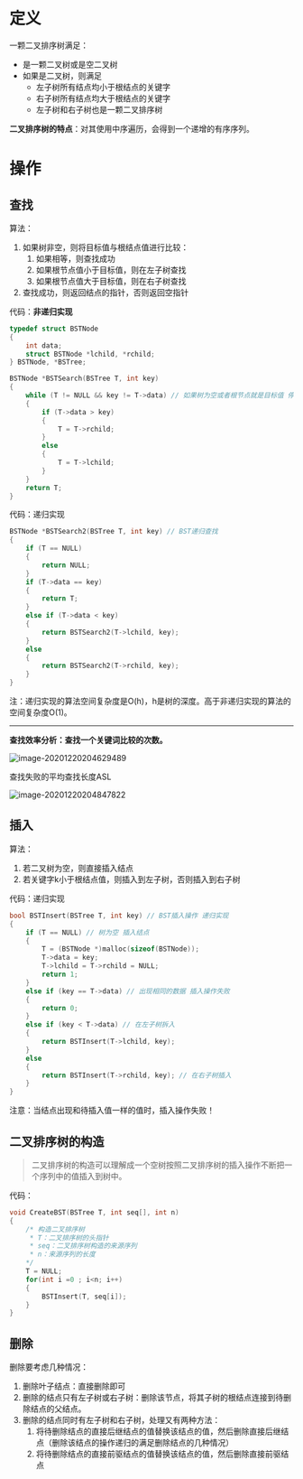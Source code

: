 # 定义

一颗二叉排序树满足：

- 是一颗二叉树或是空二叉树
- 如果是二叉树，则满足
    - 左子树所有结点均小于根结点的关键字
    - 右子树所有结点均大于根结点的关键字
    - 左子树和右子树也是一颗二叉排序树



**二叉排序树的特点**：对其使用中序遍历，会得到一个递增的有序序列。





# 操作

## 查找

算法：

1. 如果树非空，则将目标值与根结点值进行比较：
    1. 如果相等，则查找成功
    2. 如果根节点值小于目标值，则在左子树查找
    3. 如果根节点值大于目标值，则在右子树查找
2. 查找成功，则返回结点的指针，否则返回空指针



代码：**非递归实现**

```c
typedef struct BSTNode
{
    int data;
    struct BSTNode *lchild, *rchild;
} BSTNode, *BSTree;

BSTNode *BSTSearch(BSTree T, int key)
{
    while (T != NULL && key != T->data) // 如果树为空或者根节点就是目标值 停止查找
    {
        if (T->data > key)
        {
            T = T->rchild;
        }
        else
        {
            T = T->lchild;
        }
    }
    return T;
}
```



代码：递归实现

```c
BSTNode *BSTSearch2(BSTree T, int key) // BST递归查找
{
    if (T == NULL)
    {
        return NULL;
    }
    if (T->data == key)
    {
        return T;
    }
    else if (T->data < key)
    {
        return BSTSearch2(T->lchild, key);
    }
    else
    {
        return BSTSearch2(T->rchild, key);
    }
}
```

注：递归实现的算法空间复杂度是O(h)，h是树的深度。高于非递归实现的算法的空间复杂度O(1)。



---

**查找效率分析：查找一个关键词比较的次数。**

![image-20201220204629489](https://i.loli.net/2020/12/20/o6ehsbqzEpxy5tk.png)



查找失败的平均查找长度ASL

![image-20201220204847822](https://i.loli.net/2020/12/20/Sp3N6Y2yZjGsoCz.png)



## 插入

算法：

1. 若二叉树为空，则直接插入结点
2. 若关键字k小于根结点值，则插入到左子树，否则插入到右子树



代码：递归实现

```c
bool BSTInsert(BSTree T, int key) // BST插入操作 递归实现
{
    if (T == NULL) // 树为空 插入结点
    {
        T = (BSTNode *)malloc(sizeof(BSTNode));
        T->data = key;
        T->lchild = T->rchild = NULL;
        return 1;
    }
    else if (key == T->data) // 出现相同的数据 插入操作失败
    {
        return 0;
    }
    else if (key < T->data) // 在左子树拆入
    {
        return BSTInsert(T->lchild, key);
    }
    else
    {
        return BSTInsert(T->rchild, key); // 在右子树插入
    }
}
```

注意：当结点出现和待插入值一样的值时，插入操作失败！



## 二叉排序树的构造

> 二叉排序树的构造可以理解成一个空树按照二叉排序树的插入操作不断把一个序列中的值插入到树中。

代码：

```c
void CreateBST(BSTree T, int seq[], int n)
{
    /* 构造二叉排序树
     * T：二叉排序树的头指针
     * seq：二叉排序树构造的来源序列
     * n：来源序列的长度
    */
    T = NULL;
    for(int i =0 ; i<n; i++)
    {
        BSTInsert(T, seq[i]);
    }
}
```



## 删除

删除要考虑几种情况：

1. 删除叶子结点：直接删除即可
2. 删除的结点只有左子树或右子树：删除该节点，将其子树的根结点连接到待删除结点的父结点。
3. 删除的结点同时有左子树和右子树，处理又有两种方法：
    1. 将待删除结点的直接后继结点的值替换该结点的值，然后删除直接后继结点（删除该结点的操作递归的满足删除结点的几种情况）
    2. 将待删除结点的直接前驱结点的值替换该结点的值，然后删除直接前驱结点


